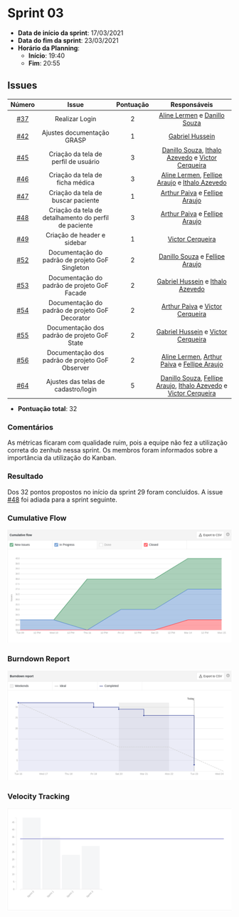 # Sprint 03

- **Data de início da sprint**: 17/03/2021
- **Data do fim da sprint**: 23/03/2021
- **Horário da Planning**:
  - **Início**: 19:40
  - **Fim**: 20:55

## Issues

|                                   Número                                   |                         Issue                         | Pontuação |                                                                                                 Responsáveis                                                                                                  |
| :------------------------------------------------------------------------: | :---------------------------------------------------: | :-------: | :-----------------------------------------------------------------------------------------------------------------------------------------------------------------------------------------------------------: |
| [#37](https://github.com/UnBArqDsw2020-2/2020.2_G3_ProjetoHigia/issues/37) |                    Realizar Login                     |     2     |                                                        [Aline Lermen](https://github.com/AlineLermen) e [Danillo Souza](https://github.com/DanilloGS)                                                         |
| [#42](https://github.com/UnBArqDsw2020-2/2020.2_G3_ProjetoHigia/issues/42) |              Ajustes documentação GRASP               |     1     |                                                                             [Gabriel Hussein](https://github.com/GabrielHussein)                                                                              |
| [#45](https://github.com/UnBArqDsw2020-2/2020.2_G3_ProjetoHigia/issues/45) |         Criação da tela de perfil de usuário          |     3     |                           [Danillo Souza](https://github.com/DanilloGS), [Ithalo Azevedo](https://github.com/ithaloazevedo) e [Victor Cerqueira](https://github.com/VictorAmaralC)                            |
| [#46](https://github.com/UnBArqDsw2020-2/2020.2_G3_ProjetoHigia/issues/46) |            Criação da tela de ficha médica            |     3     |                           [Aline Lermen](https://github.com/AlineLermen), [Fellipe Araujo](https://github.com/fellipe-araujo) e [Ithalo Azevedo](https://github.com/ithaloazevedo)                            |
| [#47](https://github.com/UnBArqDsw2020-2/2020.2_G3_ProjetoHigia/issues/47) |          Criação da tela de buscar paciente           |     1     |                                                     [Arthur Paiva](https://github.com/ArthurPaivaT) e [Fellipe Araujo](https://github.com/fellipe-araujo)                                                     |
| [#48](https://github.com/UnBArqDsw2020-2/2020.2_G3_ProjetoHigia/issues/48) | Criação da tela de detalhamento do perfil de paciente |     3     |                                                     [Arthur Paiva](https://github.com/ArthurPaivaT) e [Fellipe Araujo](https://github.com/fellipe-araujo)                                                     |
| [#49](https://github.com/UnBArqDsw2020-2/2020.2_G3_ProjetoHigia/issues/49) |              Criação de header e sidebar              |     1     |                                                                             [Victor Cerqueira](https://github.com/VictorAmaralC)                                                                              |
| [#52](https://github.com/UnBArqDsw2020-2/2020.2_G3_ProjetoHigia/issues/52) |    Documentação do padrão de projeto GoF Singleton    |     2     |                                                      [Danillo Souza](https://github.com/DanilloGS) e [Fellipe Araujo](https://github.com/fellipe-araujo)                                                      |
| [#53](https://github.com/UnBArqDsw2020-2/2020.2_G3_ProjetoHigia/issues/53) |     Documentação do padrão de projeto GoF Facade      |     2     |                                                   [Gabriel Hussein](https://github.com/GabrielHussein) e [Ithalo Azevedo](https://github.com/ithaloazevedo)                                                   |
| [#54](https://github.com/UnBArqDsw2020-2/2020.2_G3_ProjetoHigia/issues/54) |    Documentação do padrão de projeto GoF Decorator    |     2     |                                                    [Arthur Paiva](https://github.com/ArthurPaivaT) e [Victor Cerqueira](https://github.com/VictorAmaralC)                                                     |
| [#55](https://github.com/UnBArqDsw2020-2/2020.2_G3_ProjetoHigia/issues/55) |     Documentação dos padrão de projeto GoF State      |     2     |                                                  [Gabriel Hussein](https://github.com/GabrielHussein) e [Victor Cerqueira](https://github.com/VictorAmaralC)                                                  |
| [#56](https://github.com/UnBArqDsw2020-2/2020.2_G3_ProjetoHigia/issues/56) |    Documentação dos padrão de projeto GoF Observer    |     2     |                             [Aline Lermen](https://github.com/AlineLermen), [Arthur Paiva](https://github.com/ArthurPaivaT) e [Fellipe Araujo](https://github.com/fellipe-araujo)                             |
| [#64](https://github.com/UnBArqDsw2020-2/2020.2_G3_ProjetoHigia/issues/64) |          Ajustes das telas de cadastro/login          |     5     | [Danillo Souza](https://github.com/DanilloGS), [Fellipe Araujo](https://github.com/fellipe-araujo), [Ithalo Azevedo](https://github.com/ithaloazevedo) e [Victor Cerqueira](https://github.com/VictorAmaralC) |

- **Pontuação total**: 32

### Comentários

As métricas ficaram com qualidade ruim, pois a equipe não fez a utilização correta do zenhub nessa sprint. Os membros foram informados sobre a importância da utilização do Kanban.

### Resultado

Dos 32 pontos propostos no início da sprint 29 foram concluídos. A issue [#48](https://github.com/UnBArqDsw2020-2/2020.2_G3_ProjetoHigia/issues/48) foi adiada para a sprint seguinte.

### Cumulative Flow

![cumulativeFlow03](../assets/images/00-sprint/cumulativeFlow/cumulativeFlow03.png)

### Burndown Report

![burndown03](../assets/images/00-sprint/burndown/burndown03.png)

### Velocity Tracking

![velocity03](../assets/images/00-sprint/velocity/velocity03.png)
